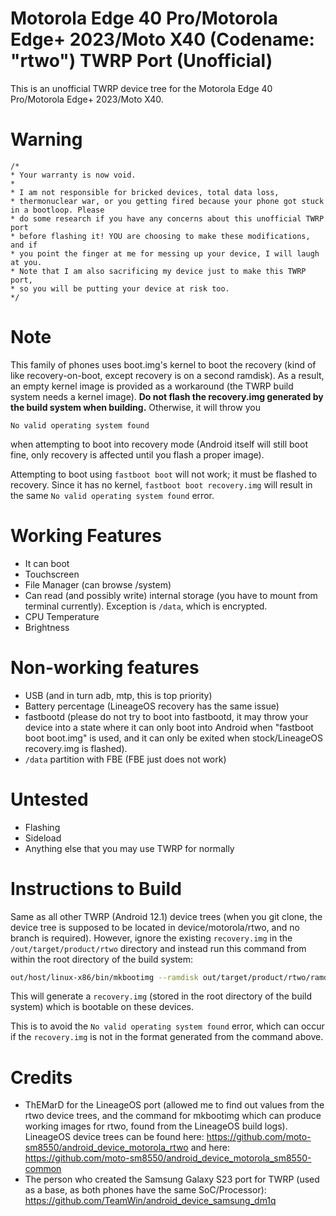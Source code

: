 # Motorola Edge 40 Pro/Motorola Edge+ 2023/Moto X40 (Codename: "rtwo") TWRP Port (Unofficial)

This is an unofficial TWRP device tree for the Motorola Edge 40 Pro/Motorola Edge+ 2023/Moto X40.

# Warning

```
/*
* Your warranty is now void.
*
* I am not responsible for bricked devices, total data loss,
* thermonuclear war, or you getting fired because your phone got stuck in a bootloop. Please
* do some research if you have any concerns about this unofficial TWRP port
* before flashing it! YOU are choosing to make these modifications, and if
* you point the finger at me for messing up your device, I will laugh at you.
* Note that I am also sacrificing my device just to make this TWRP port,
* so you will be putting your device at risk too.
*/
```

# Note

This family of phones uses boot.img's kernel to boot the recovery (kind of like recovery-on-boot, except recovery is on a second ramdisk). As a result, an empty kernel image is provided as a workaround (the TWRP build system needs a kernel image). **Do not flash the recovery.img generated by the build system when building.** Otherwise, it will throw you

`No valid operating system found` 

when attempting to boot into recovery mode (Android itself will still boot fine, only recovery is affected until you flash a proper image).

Attempting to boot using `fastboot boot` will not work; it must be flashed to recovery. Since it has no kernel, `fastboot boot recovery.img` will result in the same `No valid operating system found` error.

# Working Features
- It can boot
- Touchscreen
- File Manager (can browse /system)
- Can read (and possibly write) internal storage (you have to mount from terminal currently). Exception is `/data`, which is encrypted.
- CPU Temperature
- Brightness

# Non-working features
- USB (and in turn adb, mtp, this is top priority)
- Battery percentage (LineageOS recovery has the same issue)
- fastbootd (please do not try to boot into fastbootd, it may throw your device into a state where it can only boot into Android when "fastboot boot boot.img" is used, and it can only be exited when stock/LineageOS recovery.img is flashed).
- `/data` partition with FBE (FBE just does not work)

# Untested
- Flashing
- Sideload
- Anything else that you may use TWRP for normally

# Instructions to Build

Same as all other TWRP (Android 12.1) device trees (when you git clone, the device tree is supposed to be located in device/motorola/rtwo, and no branch is required). However, ignore the existing `recovery.img` in the `/out/target/product/rtwo` directory and instead run this command from within the root directory of the build system:

```bash
out/host/linux-x86/bin/mkbootimg --ramdisk out/target/product/rtwo/ramdisk-recovery.img --base 0x00000000 --pagesize 4096 --dtb device/motorola/rtwo/prebuilt/dtb.img --os_version 14 --os_patch_level 2024-12-01 --header_version 4 --output recovery.img
```

This will generate a `recovery.img` (stored in the root directory of the build system) which is bootable on these devices.

This is to avoid the `No valid operating system found` error, which can occur if the `recovery.img` is not in the format generated from the command above.

# Credits

- ThEMarD for the LineageOS port (allowed me to find out values from the rtwo device trees, and the command for mkbootimg which can produce working images for rtwo, found from the LineageOS build logs). LineageOS device trees can be found here: https://github.com/moto-sm8550/android_device_motorola_rtwo and here: https://github.com/moto-sm8550/android_device_motorola_sm8550-common
- The person who created the Samsung Galaxy S23 port for TWRP (used as a base, as both phones have the same SoC/Processor): https://github.com/TeamWin/android_device_samsung_dm1q

